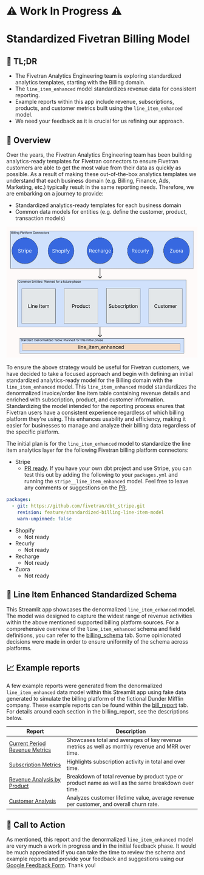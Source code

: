 # ⚠️ Work In Progress ⚠️
# Standardized Fivetran Billing Model
## 📕 TL;DR
- The Fivetran Analytics Engineering team is exploring standardized analytics templates, starting with the Billing domain.
- The `line_item_enhanced` model standardizes revenue data for consistent reporting.
- Example reports within this app include revenue, subscriptions, products, and customer metrics built using the `line_item_enhanced` model.
- We need your feedback as it is crucial for us refining our approach.

## 📣 Overview
Over the years, the Fivetran Analytics Engineering team has been building analytics-ready templates for Fivetran connectors to ensure Fivetran customers are able to get the most value from their data as quickly as possible. As a result of making these out-of-the-box analytics templates we understand that each business domain (e.g. Billing, Finance, Ads, Marketing, etc.) typically result in the same reporting needs. Therefore, we are embarking on a journey to provide:

- Standardized analytics-ready templates for each business domain
- Common data models for entities (e.g. define the customer, product, transaction models)

![example plan](src/standardized-framework.png)

To ensure the above strategy would be useful for Fivetran customers, we have decided to take a focused approach and begin with defining an initial standardized analytics-ready model for the Billing domain with the `line_item_enhanced` model. This `line_item_enhanced` model standardizes the denormalized invoice/order line item table containing revenue details and enriched with subscription, product, and customer information. Standardizing the model intended for the reporting process enures that Fivetran users have a consistent experience regardless of which billing platform they're using. This enhances usability and efficiency, making it easier for businesses to manage and analyze their billing data regardless of the specific platform. 

The initial plan is for the `line_item_enhanced` model to standardize the line item analytics layer for the following Fivetran billing platform connectors: 
- Stripe
    - [PR ready](https://github.com/fivetran/dbt_stripe/pull/82). If you have your own dbt project and use Stripe, you can test this out by adding the following to your `packages.yml` and running the `stripe__line_item_enhanced` model. Feel free to leave any comments or suggestions on the [PR](https://github.com/fivetran/dbt_stripe/pull/82).
```yml
packages:
  - git: https://github.com/fivetran/dbt_stripe.git
    revision: feature/standardized-billing-line-item-model
    warn-unpinned: false
```
- Shopify 
    - Not ready
- Recurly
    - Not ready
- Recharge
    - Not ready
- Zuora
    - Not ready

## 📄 Line Item Enhanced Standardized Schema
This Streamlit app showcases the denormalized `line_item_enhanced` model. The model was designed to capture the widest range of revenue activities within the above mentioned supported billing platform sources. For a comprehensive overview of the `line_item_enhanced` schema and field definitions, you can refer to the [billing_schema](/billing_schema) tab. Some opinionated decisions were made in order to ensure uniformity of the schema across platforms.

## 📈 Example reports
A few example reports were generated from the denormalized `line_item_enhanced` data model within this Streamlit app using fake data generated to simulate the billing platform of the fictional Dunder Mifflin company. These example reports can be found within the [bill_report](/billing_report) tab. For details around each section in the billing_report, see the descriptions below.

| **Report** | **Description** |
|----------|-----------------|
| [Current Period Revenue Metrics](https://fivetran-standardized-billing-model.streamlit.app/billing_report#current-period-revenue-metrics) | Showcases total and averages of key revenue metrics as well as monthly revenue and MRR over time. |
| [Subscription Metrics](https://fivetran-standardized-billing-model.streamlit.app/billing_report#subscription-metrics) | Highlights subscription activity in total and over time. | 
| [Revenue Analysis by Product](https://fivetran-standardized-billing-model.streamlit.app/billing_report#revenue-analysis-by-product) | Breakdown of total revenue by product type or product name as well as the same breakdown over time. | 
| [Customer Analysis](https://fivetran-standardized-billing-model.streamlit.app/billing_report#customer-analysis) | Analyzes customer lifetime value, average revenue per customer, and overall churn rate.  | 

## 🎯 Call to Action
As mentioned, this report and the denormalized `line_item_enhanced` model are very much a work in progress and in the initial feedback phase. It would be much appreciated if you can take the time to review the schema and example reports and provide your feedback and suggestions using our [Google Feedback Form](https://forms.gle/rSRXxM6SLyDU9Am47). Thank you!
